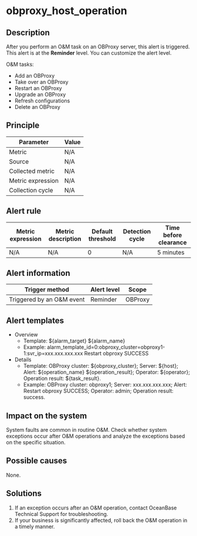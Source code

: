# obproxy_host_operation

## Description

After you perform an O&M task on an OBProxy server, this alert is triggered. This alert is at the **Reminder** level. You can customize the alert level.

O&M tasks:

* Add an OBProxy
* Take over an OBProxy
* Restart an OBProxy
* Upgrade an OBProxy
* Refresh configurations
* Delete an OBProxy

## Principle

| Parameter | Value |
| ---------- | --- |
| Metric | N/A |
| Source | N/A |
| Collected metric | N/A |
| Metric expression | N/A |
| Collection cycle | N/A |

## Alert rule

| Metric expression | Metric description | Default threshold | Detection cycle | Time before clearance |
| ---------- | ------------ | -------- | -------- | -------- |
| N/A | N/A | 0 | N/A | 5 minutes |

## Alert information

| Trigger method | Alert level | Scope |
| ------------ | -------- | ------- |
| Triggered by an O&M event | Reminder | OBProxy |

## Alert templates

* Overview
  * Template: \${alarm_target} \${alarm_name}
  * Example: alarm_template_id=0:obproxy_cluster=obproxy1-1:svr_ip=xxx.xxx.xxx.xxx Restart obproxy SUCCESS
* Details
  * Template: OBProxy cluster: \${obproxy_cluster}; Server: \${host}; Alert: \${operation_name} \${operation_result}; Operator: \${operator}; Operation result: \${task_result}.
  * Example: OBProxy cluster: obproxy1; Server: xxx.xxx.xxx.xxx; Alert: Restart obproxy SUCCESS; Operator: admin; Operation result: success.

## Impact on the system

System faults are common in routine O&M. Check whether system exceptions occur after O&M operations and analyze the exceptions based on the specific situation.

## Possible causes

None.

## Solutions

1. If an exception occurs after an O&M operation, contact OceanBase Technical Support for troubleshooting.
2. If your business is significantly affected, roll back the O&M operation in a timely manner.
